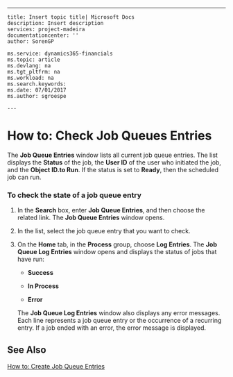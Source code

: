 ---
    title: Insert topic title| Microsoft Docs
    description: Insert description
    services: project-madeira
    documentationcenter: ''
    author: SorenGP

    ms.service: dynamics365-financials
    ms.topic: article
    ms.devlang: na
    ms.tgt_pltfrm: na
    ms.workload: na
    ms.search.keywords:
    ms.date: 07/01/2017
    ms.author: sgroespe

    ---
# How to: Check Job Queues Entries
The **Job Queue Entries** window lists all current job queue entries. The list displays the **Status** of the job, the **User ID** of the user who initiated the job, and the **Object ID.to Run**. If the status is set to **Ready**, then the scheduled job can run.  
  
### To check the state of a job queue entry  
  
1.  In the **Search** box, enter **Job Queue Entries**, and then choose the related link. The **Job Queue Entries** window opens.  
  
2.  In the list, select the job queue entry that you want to check.  
  
3.  On the **Home** tab, in the **Process** group, choose **Log Entries**. The **Job Queue Log Entries** window opens and displays the status of jobs that have run:  
  
    -   **Success**  
  
    -   **In Process**  
  
    -   **Error**  
  
     The **Job Queue Log Entries** window also displays any error messages. Each line represents a job queue entry or the occurrence of a recurring entry. If a job ended with an error, the error message is displayed.  
  
## See Also  
 [How to: Create Job Queue Entries](../how-to-create-job-queue-entries.md)